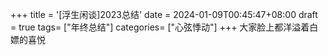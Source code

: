 +++
title = '[浮生闲谈]2023总结'
date = 2024-01-09T00:45:47+08:00
draft = true
tags= ["年终总结"]
categories= ["心弦悸动"]
+++
大家脸上都洋溢着白嫖的喜悦